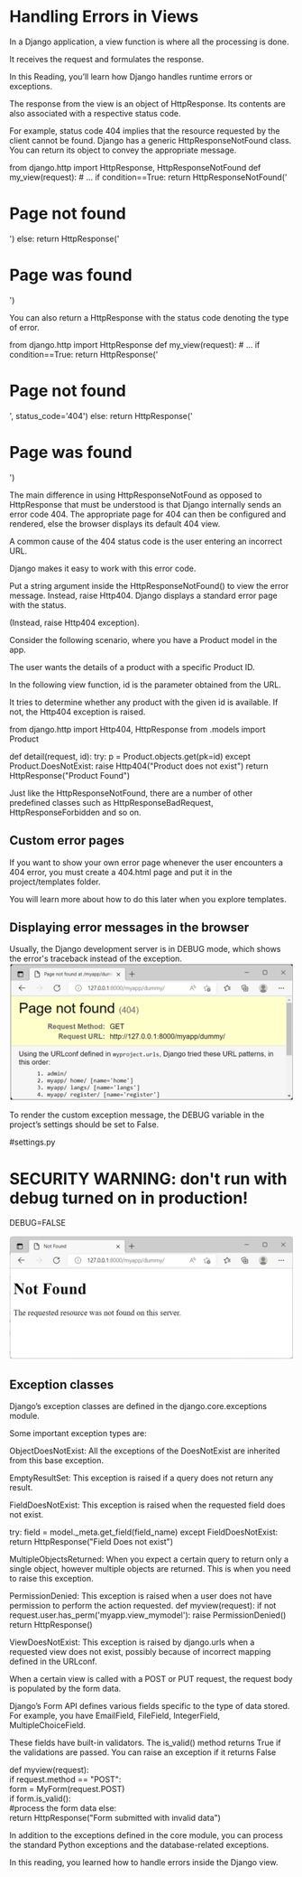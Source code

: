 <h1>Handling Errors in Views</h1>
In a Django application, a view function is where all the processing is done. 

It receives the request and formulates the response. 

In this Reading, you’ll learn how Django handles runtime errors or exceptions.

The response from the view is an object of HttpResponse. Its contents are also associated with a respective status code.

For example, status code 404 implies that the resource requested by the client cannot be found. Django has a generic HttpResponseNotFound class. You can return its object to convey the appropriate message.

from django.http import HttpResponse, HttpResponseNotFound 
def my_view(request): 
    # ... 
    if condition==True: 
        return HttpResponseNotFound('<h1>Page not found</h1>') 
    else: 
        return HttpResponse('<h1>Page was found</h1>') 

You can also return a HttpResponse with the status code denoting the type of error.

from django.http import HttpResponse 
def my_view(request): 
    # ... 
    if condition==True: 
        return HttpResponse('<h1>Page not found</h1>', status_code='404') 
    else: 
        return HttpResponse('<h1>Page was found</h1>') 

The main difference in using HttpResponseNotFound as opposed to HttpResponse that must be understood is that Django internally sends an error code 404. The appropriate page for 404 can then be configured and rendered, else the browser displays its default 404 view. 

A common cause of the 404 status code is the user entering an incorrect URL. 

Django makes it easy to work with this error code. 

Put a string argument inside the HttpResponseNotFound() to view the error message. Instead, raise Http404. Django displays a standard error page with the status.

(Instead, raise Http404 exception).

Consider the following scenario, where you have a Product model in the app. 

The user wants the details of a product with a specific Product ID. 

In the following view function, id is the parameter obtained from the URL. 

It tries to determine whether any product with the given id is available. If not, the Http404 exception is raised.

from django.http import Http404, HttpResponse 
from .models import Product 

def detail(request, id): 
    try: 
        p = Product.objects.get(pk=id) 
    except Product.DoesNotExist: 
        raise Http404("Product does not exist") 
    return HttpResponse("Product Found") 


Just like the HttpResponseNotFound, there are a number of other predefined classes such as HttpResponseBadRequest, HttpResponseForbidden and so on.

<h2>Custom error pages</h2>
If you want to show your own error page whenever the user encounters a 404 error, you must create a 404.html page and put it in the project/templates folder. 

You will learn more about how to do this later when you explore templates.

<h2>Displaying error messages in the browser</h2>
Usually, the Django development server is in DEBUG mode, which shows the error's traceback instead of the exception.

<img src='HEV1.png'>

To render the custom exception message, the DEBUG variable in the project’s settings should be set to False.

#settings.py  

# SECURITY WARNING: don't run with debug turned on in production!  
  
DEBUG=FALSE 

<img src='HEV2.png'>

<h2>Exception classes</h2>
Django’s exception classes are defined in the django.core.exceptions module. 

Some important exception types are:

ObjectDoesNotExist: All the exceptions of the DoesNotExist are inherited from this base exception.

EmptyResultSet: This exception is raised if a query does not return any result.

FieldDoesNotExist: This exception is raised when the requested field does not exist.

try: 
    field = model._meta.get_field(field_name) 
except FieldDoesNotExist: 
    return HttpResponse("Field Does not exist") 

MultipleObjectsReturned: When you expect a certain query to return only a single object, however multiple objects are returned. This is when you need to raise this exception.

PermissionDenied: This exception is raised when a user does not have permission to perform the action requested.
def myview(request): 
    if not request.user.has_perm('myapp.view_mymodel'): 
        raise PermissionDenied() 
    return HttpResponse() 

ViewDoesNotExist: This exception is raised by django.urls when a requested view does not exist, possibly because of incorrect mapping defined in the URLconf.

When a certain view is called with a POST or PUT request, the request body is populated by the form data. 

Django’s Form API defines various fields specific to the type of data stored. For example, you have EmailField, FileField, IntegerField, MultipleChoiceField. 

These fields have built-in validators. The is_valid() method returns True if the validations are passed. You can raise an exception if it returns False

def myview(request):   
    if request.method == "POST":   
        form = MyForm(request.POST)   
        if form.is_valid():   
            #process the form data 
        else:   
                return HttpResponse("Form submitted with invalid data") 

In addition to the exceptions defined in the core module, you can process the standard Python exceptions and the database-related exceptions.

In this reading, you learned how to handle errors inside the Django view.